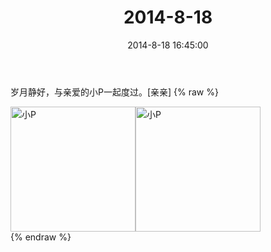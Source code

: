 ﻿---
title: "2014-8-18"
date: 2014-8-18 16:45:00
tags:
categories: 妈妈
---
岁月静好，与亲爱的小P一起度过。[亲亲]
{% raw %}
<div style="width:500 px">
<div style="float:left; width:100 px"><img src="/images/微信图片_20171010171000.jpg" width="200" alt="小P"></div>
<div style="float:left; width:100 px"><img src="/images/微信图片_20171010171010.jpg" width="200" alt="小P"></div>
<div style="clear:both"></div>
</div>
{% endraw %}